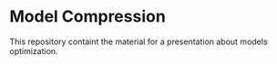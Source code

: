 # Model Compression
This repository containt the material for a presentation about models optimization. 
